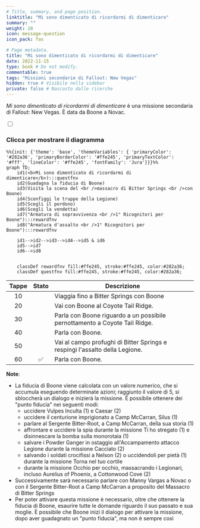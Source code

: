 ```yaml
---
# Title, summary, and page position.
linktitle: "Mi sono dimenticato di ricordarmi di dimenticare"
summary: ""
weight: 10
icon: message-question
icon_pack: fas

# Page metadata.
title: "Mi sono dimenticato di ricordarmi di dimenticare"
date: 2022-11-15
type: book # Do not modify.
commentable: true
tags: "Missioni secondarie di Fallout: New Vegas"
hidden: true # Visibile nella sidebar
private: false # Nascosto dalle ricerche
---
```


<div class="fnv">


*Mi sono dimenticato di ricordarmi di dimenticare* è una missione secondaria di Fallout: New Vegas. È data da Boone a Novac.


<section class="chart-collapse">
<input type="checkbox" name="collapse2" id="handle2">
<h3 class="handle">
<label for="handle2">Clicca per mostrare il diagramma</label>
</h3>
<div class="content">

```mermaid
%%{init: {'theme': 'base', 'themeVariables': { 'primaryColor': '#282a36', 'primaryBorderColor': '#ffe245', 'primaryTextColor': '#fff', 'lineColor': '#ffe245', 'fontFamily': 'Jura'}}}%%
graph TD;
    id1(<b>Mi sono dimenticato di ricordarmi di dimenticare</b>):::questfnv
    id2(Guadagna la fiducia di Boone)
    id3(Visita la scena del <br />massacro di Bitter Springs <br />con Boone)
    id4(Sconfiggi le truppe della Legione)
    id5(Scegli il perdono)
    id6(Scegli la vendetta)
    id7("Armatura di sopravvivenza <br />1° Ricognitori per Boone"):::rewardfnv 
    id8("Armatura d'assalto <br />1° Ricognitori per Boone"):::rewardfnv

    id1-->id2-->id3-->id4-->id5 & id6
    id5-->id7
    id6-->id8
    
    
    classDef rewardfnv fill:#ffe245, stroke:#ffe245, color:#282a36;
    classDef questfnv fill:#ffe245, stroke:#ffe245, color:#282a36;
```

</div>
</section>

| Tappe |       Stato        | Descrizione |
|:-----:|:------------------:| ----------- |
|                           10                          |            | Viaggia fino a Bitter Springs con Boone                                                                                                                                     |
|                           20                          |            | Vai con Boone al Coyote Tail Ridge.                                                                                                                                         |
|                           30                          |            | Parla con Boone riguardo a un possibile pernottamento a Coyote Tail Ridge.                                                                                                  |
|                           40                          |            | Parla con Boone.                                                                                                                                                            |
|                           50                          |            | Vai al campo profughi di Bitter Springs e respingi l'assalto della Legione.                                                                                                 |
|                           60                          | :white_check_mark: | Parla con Boone.                                                                                                                                                            |






**Note**:
- La fiducia di Boone viene calcolata con un valore numerico, che si accumula eseguendo determinate azioni; raggiunto il valore di 5, si sbloccherà un dialogo e inizierà la missione. È possibile ottenere dei "punto fiducia" nei seguenti modi:
  - uccidere Vulpes Inculta (1) e Caesar (2)
  - uccidere il centurione imprigionato a Camp McCarran, Silus (1)
  - parlare al Sergente Bitter-Root, a Camp McCarran, della sua storia (1)
  - affrontare e uccidere la spia durante la missione Ti ho stregato (1) e disinnescare la bomba sulla monorotaia (1)
  - salvare i Powder Ganger in ostaggio all'Accampamento attacco Legione durante la missione Cacciato (2)
  - salvando i soldati crocifissi a Nelson (2) o uccidendoli per pietà (1) durante la missione Torna nel tuo cortile
  - durante la missione Occhio per occhio, massacrando i Legionari, incluso Aurelius of Phoenix, a Cottonwood Cove (2)
- Successivamente sarà necessario parlare con Manny Vargas a Novac o con il Sergente Bitter-Root a Camp McCarran a proposito del Massacro di Bitter Springs
- Per poter attivare questa missione è necessario, oltre che ottenere la fiducia di Boone, esaurire tutte le domande riguardo il suo passato e sua moglie. È possibile che Boone inizi il dialogo per attivare la missione, dopo aver guadagnato un "punto fiducia", ma non è sempre così 


</div>


